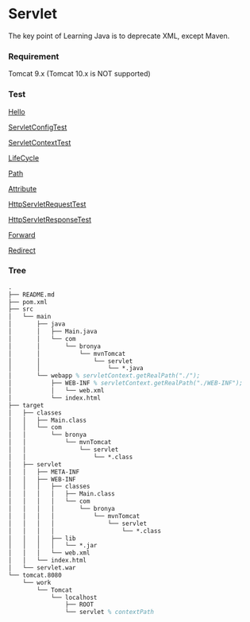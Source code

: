 # Servlet
The key point of Learning Java is to deprecate XML, except Maven.

### Requirement
Tomcat 9.x (Tomcat 10.x is NOT supported)

### Test
[Hello](http://127.0.0.1:8080/servlet/hello?username=hello&password=1024)

[ServletConfigTest](http://127.0.0.1:8080/servlet/config)

[ServletContextTest](http://127.0.0.1:8080/servlet/context)

[LifeCycle](http://127.0.0.1:8080/servlet/lifecycle)

[Path](http://127.0.0.1:8080/servlet/path)

[Attribute](http://127.0.0.1:8080/servlet/attribute)

[HttpServletRequestTest](http://127.0.0.1:8080/servlet/req)

[HttpServletResponseTest](http://127.0.0.1:8080/servlet/resp)

[Forward](http://127.0.0.1:8080/servlet/forward?username=forward&password=2048)

[Redirect](http://127.0.0.1:8080/servlet/redirect)

### Tree
```tex
.
├── README.md
├── pom.xml
├── src
│   └── main
│       ├── java
│       │   ├── Main.java
│       │   └── com
│       │       └── bronya
│       │           └── mvnTomcat
│       │               └── servlet
│       │                   └── *.java
│       └── webapp % servletContext.getRealPath("./");
│           ├── WEB-INF % servletContext.getRealPath("./WEB-INF");
│           │   └── web.xml
│           └── index.html
├── target
│   ├── classes
│   │   ├── Main.class
│   │   └── com
│   │       └── bronya
│   │           └── mvnTomcat
│   │               └── servlet
│   │                   └── *.class
│   ├── servlet
│   │   ├── META-INF
│   │   ├── WEB-INF
│   │   │   ├── classes
│   │   │   │   ├── Main.class
│   │   │   │   └── com
│   │   │   │       └── bronya
│   │   │   │           └── mvnTomcat
│   │   │   │               └── servlet
│   │   │   │                   └── *.class
│   │   │   ├── lib
│   │   │   │   └── *.jar
│   │   │   └── web.xml
│   │   └── index.html
│   └── servlet.war
└── tomcat.8080
    └── work
        └── Tomcat
            └── localhost
                ├── ROOT
                └── servlet % contextPath
```